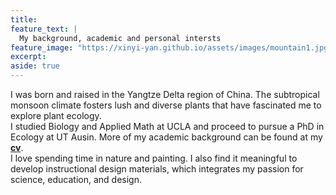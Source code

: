 ```yaml
---
title: 
feature_text: |
  My background, academic and personal intersts
feature_image: "https://xinyi-yan.github.io/assets/images/mountain1.jpg"
excerpt: 
aside: true
---
```

I was born and raised in the Yangtze Delta region of China. The subtropical monsoon climate fosters lush and diverse plants that have fascinated me to explore plant ecology. <br>
I studied Biology and Applied Math at UCLA and proceed to pursue a PhD in Ecology at UT Ausin. More of my academic background can be found at my **[cv](assets/Xinyi_Yan_cv.pdf)**. <br>
I love spending time in nature and painting. I also find it meaningful to develop instructional design materials, which integrates my passion for science, education, and design.
